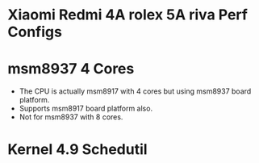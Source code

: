 # Xiaomi Redmi 4A rolex 5A riva Perf Configs

# msm8937 4 Cores
- The CPU is actually msm8917 with 4 cores but using msm8937 board platform.
- Supports msm8917 board platform also.
- Not for msm8937 with 8 cores.

# Kernel 4.9 Schedutil
